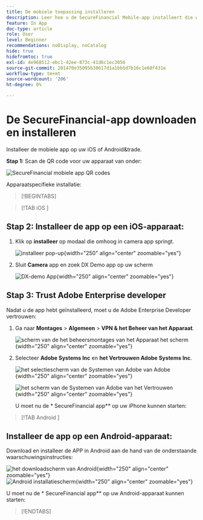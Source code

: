 ```yaml
---
title: De mobiele toepassing installeren
description: Leer hoe u de SecureFinancial Mobile-app installeert die wordt gebruikt in het Lab van de L535-top.
feature: In App
doc-type: article
role: User
level: Beginner
recommendations: noDisplay, noCatalog
hide: true
hidefromtoc: true
exl-id: 4e968512-ebc1-42ee-873c-41d6c1ec3056
source-git-commit: 201470e35095b38617d1a1bb5d7b16c1e60f431e
workflow-type: tm+mt
source-wordcount: '206'
ht-degree: 0%

---
```


# De SecureFinancial-app downloaden en installeren

Installeer de mobiele app op uw iOS of Android&amp;trade.

**Stap 1:** Scan de QR code voor uw apparaat van onder:

![ SecureFinancial mobiele app QR codes ](/help/summit-labs/summit-lab-2024-lab-assets/assets/dx-demo-app-qr-codes.png)

Apparaatspecifieke installatie:

>[!BEGINTABS]

>[!TAB  iOS ]

## Stap 2: Installeer de app op een iOS-apparaat:

1. Klik op **installeer** op modaal die omhoog in camera app springt.

   ![ installeer pop-up ](/help/summit-labs/summit-lab-2024-lab-assets/assets/install_popup.png){width="250" align="center" zoomable="yes"}

2. Sluit **Camera** app en zoek DX Demo app op uw scherm

   ![ DX-demo App ](/help/summit-labs/summit-lab-2024-lab-assets/assets/dx_demo_on_ios_screen.png){width="250" align="center" zoomable="yes"}


## Stap 3: Trust Adobe Enterprise developer

Nadat u de app hebt geïnstalleerd, moet u de Adobe Enterprise Developer vertrouwen:

1. Ga naar **Montages** > **Algemeen** > **VPN &amp; het Beheer van het Apparaat**.

   ![ scherm van de het beheersmontages van het Apparaat het scherm ](/help/summit-labs/summit-lab-2024/l820-lab-workbook/assets/1-2-2-device-management-screen.PNG " van het Beheer van het Apparaat het scherm "){width="250" align="center" zoomable="yes"}

1. Selecteer **Adobe Systems Inc** en **het Vertrouwen Adobe Systems Inc**.

   ![ het selectiescherm van de Systemen van Adobe van Adobe ](/help/summit-labs/summit-lab-2024/l820-lab-workbook/assets/1-2-3-adobe-systems.PNG " het selectiescherm van Systemen van Adobe "){width="250" align="center" zoomable="yes"}
   <br>

   ![ het scherm van de Systemen van Adobe van het Vertrouwen ](/help/summit-labs/summit-lab-2024/l820-lab-workbook/assets/1-2-4-trust-adobe.PNG){width="250" align="center" zoomable="yes"}

   U moet nu de * SecureFinancial app** op uw iPhone kunnen starten:


>[!TAB  Android ]

## Installeer de app op een Android-apparaat:

Download en installeer de APP in Android aan de hand van de onderstaande waarschuwingsinstructies:

![ het downloadscherm van Android ](/help/summit-labs/summit-lab-2024/l820-lab-workbook/assets/1-2-5-android-download.jpg " Android downloadscherm "){width="250" align="center" zoomable="yes"}
<br>
![ Android installatiescherm ](/help/summit-labs/summit-lab-2024/l820-lab-workbook/assets/1-2-6-android-installation.jpg){width="250" align="center" zoomable="yes"}

U moet nu de * SecureFinancial app** op uw Android-apparaat kunnen starten:

>[!ENDTABS]
